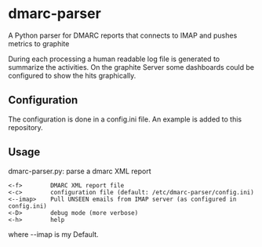 # dmarc-parser
A Python parser for DMARC reports that connects to IMAP and pushes metrics to graphite

During each processing a human readable log file is generated to summarize the activities.
On the graphite Server some dashboards could be configured to show the hits graphically.

## Configuration
The configuration is done in a config.ini file.
An example is added to this repository.

## Usage
dmarc-parser.py: parse a dmarc XML report

    <-f>        DMARC XML report file
    <-c>        configuration file (default: /etc/dmarc-parser/config.ini)
    <--imap>    Pull UNSEEN emails from IMAP server (as configured in config.ini)
    <-D>        debug mode (more verbose)
    <-h>        help
	
where --imap is my Default.
